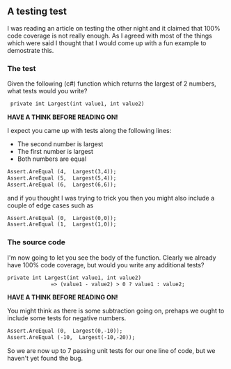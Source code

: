## A testing test

I was reading an article on testing the other night and it claimed that 100% code coverage is not really enough.  As I agreed with most of the things which were said I thought that I would come up with a fun example to demostrate this.

### The test

Given the following (c#) function which returns the largest of 2 numbers,  what tests would you write?


```markdown
 private int Largest(int value1, int value2)
```

**HAVE A THINK BEFORE READING ON!**




I expect you came up with tests along the following lines:

- The second number is largest
- The first number is largest   
- Both numbers are equal

```markdown
Assert.AreEqual (4,  Largest(3,4));
Assert.AreEqual (5,  Largest(5,4));
Assert.AreEqual (6,  Largest(6,6));
```

and if you thought I was trying to trick you then you might also include a couple of edge cases such as 


```markdown
Assert.AreEqual (0,  Largest(0,0));
Assert.AreEqual (1,  Largest(1,0));
```


### The source code
I'm now going to let you see the body of the function.  Clearly we already have 100% code coverage,  but would you write any additional tests?

```markdown
private int Largest(int value1, int value2) 
              => (value1 - value2) > 0 ? value1 : value2;
```

**HAVE A THINK BEFORE READING ON!**

You might think as there is some subtraction going on,  prehaps we ought to include some tests for negative numbers.

```markdown
Assert.AreEqual (0,  Largest(0,-10));
Assert.AreEqual (-10,  Largest(-10,-20));
```

So we are now up to 7 passing unit tests for our one line of code,  but we haven't yet found the bug.


